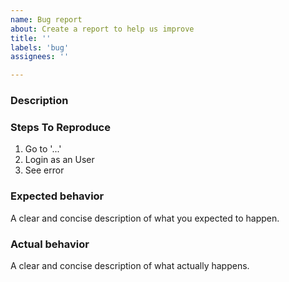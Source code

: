 ```yaml
---
name: Bug report
about: Create a report to help us improve
title: ''
labels: 'bug'
assignees: ''

---
```


### Description


### Steps To Reproduce

1. Go to '...'
2. Login as an User
3. See error

### Expected behavior
A clear and concise description of what you expected to happen.

### Actual behavior
A clear and concise description of what actually happens.